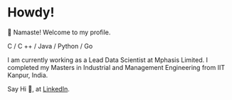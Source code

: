 # Howdy!

<!--**akashsonowal/akashsonowal** is a ✨ _special_ ✨ repository because its `README.md` (this file) appears on your GitHub profile.

Here are some ideas to get you started:

- 🔭 I’m currently working on ...
- 🌱 I’m currently learning ...
- 👯 I’m looking to collaborate on ...
- 🤔 I’m looking for help with ...
- 💬 Ask me about ...
- 📫 How to reach me: ...
- 😄 Pronouns: ...
- ⚡ Fun fact: ...
-->
:pray: Namaste! Welcome to my profile.

C / C ++ / Java / Python / Go

I am currently working as a Lead Data Scientist at Mphasis Limited. I completed my Masters in Industrial and Management Engineering from IIT Kanpur, India.

Say Hi :wave:, at [LinkedIn](https://www.linkedin.com/in/akashsonowal/).
